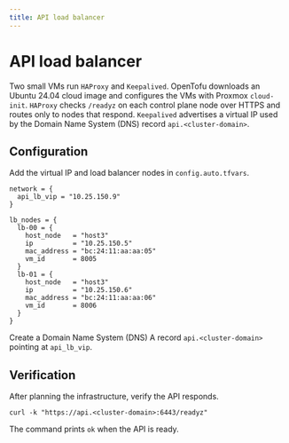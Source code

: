 ```yaml
---
title: API load balancer
---
```


# API load balancer

Two small VMs run `HAProxy` and `Keepalived`. OpenTofu downloads an Ubuntu 24.04 cloud image and configures the VMs with Proxmox `cloud-init`. `HAProxy` checks `/readyz` on each control plane node over HTTPS and routes only to nodes that respond. `Keepalived` advertises a virtual IP used by the Domain Name System (DNS) record `api.<cluster-domain>`.

## Configuration

Add the virtual IP and load balancer nodes in `config.auto.tfvars`.

```hcl
network = {
  api_lb_vip = "10.25.150.9"
}

lb_nodes = {
  lb-00 = {
    host_node   = "host3"
    ip          = "10.25.150.5"
    mac_address = "bc:24:11:aa:aa:05"
    vm_id       = 8005
  }
  lb-01 = {
    host_node   = "host3"
    ip          = "10.25.150.6"
    mac_address = "bc:24:11:aa:aa:06"
    vm_id       = 8006
  }
}
```

Create a Domain Name System (DNS) A record `api.<cluster-domain>` pointing at `api_lb_vip`.

## Verification

After planning the infrastructure, verify the API responds.

```shell
curl -k "https://api.<cluster-domain>:6443/readyz"
```

The command prints `ok` when the API is ready.
